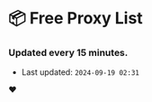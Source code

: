 # :package: Free Proxy List
### Updated every 15 minutes.

- Last updated: `2024-09-19 02:31`

:heart:
